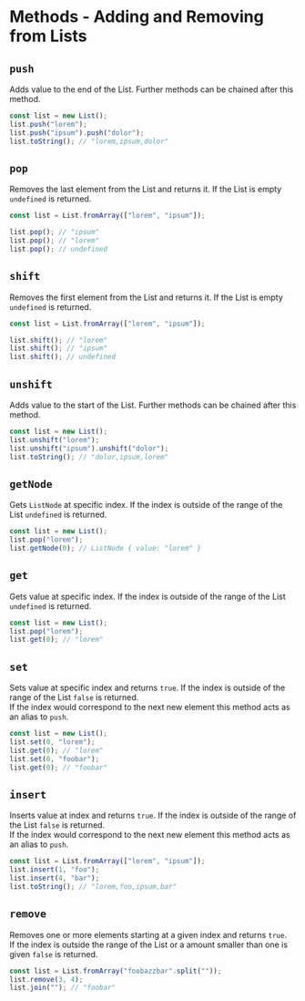 # Methods - Adding and Removing from Lists

## `push`

Adds value to the end of the List. Further methods can be chained after this method.

```js
const list = new List();
list.push("lorem");
list.push("ipsum").push("dolor");
list.toString(); // "lorem,ipsum,dolor"
```

## `pop`

Removes the last element from the List and returns it. If the List is empty `undefined` is returned.

```js
const list = List.fromArray(["lorem", "ipsum"]);

list.pop(); // "ipsum"
list.pop(); // "lorem"
list.pop(); // undefined
```

## `shift`

Removes the first element from the List and returns it. If the List is empty `undefined` is returned.

```js
const list = List.fromArray(["lorem", "ipsum"]);

list.shift(); // "lorem"
list.shift(); // "ipsum"
list.shift(); // undefined
```

## `unshift`

Adds value to the start of the List. Further methods can be chained after this method.

```js
const list = new List();
list.unshift("lorem");
list.unshift("ipsum").unshift("dolor");
list.toString(); // "dolor,ipsum,lorem"
```

## `getNode`

Gets `ListNode` at specific index. If the index is outside of the range of the List `undefined` is returned.

```js
const list = new List();
list.pop("lorem");
list.getNode(0); // ListNode { value: "lorem" }
```

## `get`

Gets value at specific index. If the index is outside of the range of the List `undefined` is returned.

```js
const list = new List();
list.pop("lorem");
list.get(0); // "lorem"
```

## `set`

Sets value at specific index and returns `true`. If the index is outside of the range of the List `false` is returned.  
If the index would correspond to the next new element this method acts as an alias to `push`.

```js
const list = new List();
list.set(0, "lorem");
list.get(0); // "lorem"
list.set(0, "foobar");
list.get(0); // "foobar"
```

## `insert`

Inserts value at index and returns `true`. If the index is outside of the range of the List `false` is returned.  
If the index would correspond to the next new element this method acts as an alias to `push`.

```js
const list = List.fromArray(["lorem", "ipsum"]);
list.insert(1, "foo");
list.insert(4, "bar");
list.toString(); // "lorem,foo,ipsum,bar"
```

## `remove`

Removes one or more elements starting at a given index and returns `true`.  
If the index is outside the range of the List or a amount smaller than one is given `false` is returned.

```js
const list = List.fromArray("foobazzbar".split(""));
list.remove(3, 4);
list.join(""); // "foobar"
```
